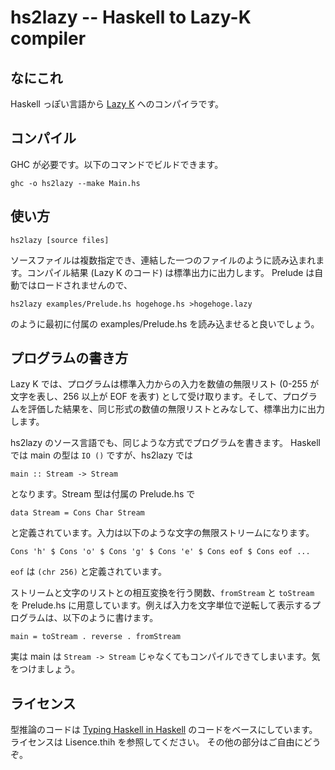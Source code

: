 hs2lazy -- Haskell to Lazy-K compiler
=====================================

## なにこれ

Haskell っぽい言語から [Lazy K](http://homepages.cwi.nl/~tromp/cl/lazy-k.html) へのコンパイラです。

## コンパイル

GHC が必要です。以下のコマンドでビルドできます。

    ghc -o hs2lazy --make Main.hs

## 使い方

    hs2lazy [source files]

ソースファイルは複数指定でき、連結した一つのファイルのように読み込まれます。コンパイル結果 (Lazy K のコード) は標準出力に出力します。
Prelude は自動ではロードされませんので、

    hs2lazy examples/Prelude.hs hogehoge.hs >hogehoge.lazy

のように最初に付属の examples/Prelude.hs を読み込ませると良いでしょう。

## プログラムの書き方

Lazy K では、プログラムは標準入力からの入力を数値の無限リスト (0-255 が文字を表し、256 以上が EOF を表す) として受け取ります。そして、プログラムを評価した結果を、同じ形式の数値の無限リストとみなして、標準出力に出力します。

hs2lazy のソース言語でも、同じような方式でプログラムを書きます。
Haskell では main の型は `IO ()` ですが、hs2lazy では

    main :: Stream -> Stream

となります。Stream 型は付属の Prelude.hs で

    data Stream = Cons Char Stream

と定義されています。入力は以下のような文字の無限ストリームになります。

    Cons 'h' $ Cons 'o' $ Cons 'g' $ Cons 'e' $ Cons eof $ Cons eof ...

`eof` は `(chr 256)` と定義されています。

ストリームと文字のリストとの相互変換を行う関数、`fromStream` と `toStream` を Prelude.hs に用意しています。例えば入力を文字単位で逆転して表示するプログラムは、以下のように書けます。

    main = toStream . reverse . fromStream

実は main は `Stream -> Stream` じゃなくてもコンパイルできてしまいます。気をつけましょう。

## ライセンス

型推論のコードは [Typing Haskell in Haskell](http://web.cecs.pdx.edu/~mpj/thih/) のコードをベースにしています。ライセンスは Lisence.thih を参照してください。
その他の部分はご自由にどうぞ。
